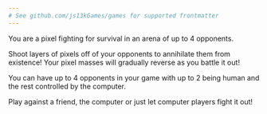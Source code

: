 ```yaml
---
# See github.com/js13kGames/games for supported frontmatter
---
```

You are a pixel fighting for survival in an arena of up to 4 opponents.

Shoot layers of pixels off of your opponents to annihilate them from existence! Your pixel masses will gradually reverse as you battle it out!

You can have up to 4 opponents in your game with up to 2 being human and the rest controlled by the computer.

Play against a friend, the computer or just let computer players fight it out!